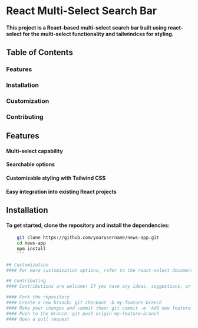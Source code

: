 # React Multi-Select Search Bar
#### This project is a React-based multi-select search bar built using react-select for the multi-select functionality and tailwindcss for styling.

## Table of Contents

### Features
### Installation
### Customization
### Contributing

## Features
#### Multi-select capability
#### Searchable options
#### Customizable styling with Tailwind CSS
#### Easy integration into existing React projects

## Installation
#### To get started, clone the repository and install the dependencies:

```bash
    git clone https://github.com/yourusername/news-app.git
    cd news-app
    npm install
    ```

## Customization
#### For more customization options, refer to the react-select documentation.

## Contributing
#### Contributions are welcome! If you have any ideas, suggestions, or bug reports, please open an issue or submit a pull request.

#### Fork the repository
#### Create a new branch: git checkout -b my-feature-branch
#### Make your changes and commit them: git commit -m 'Add new feature'
#### Push to the branch: git push origin my-feature-branch
#### Open a pull request
